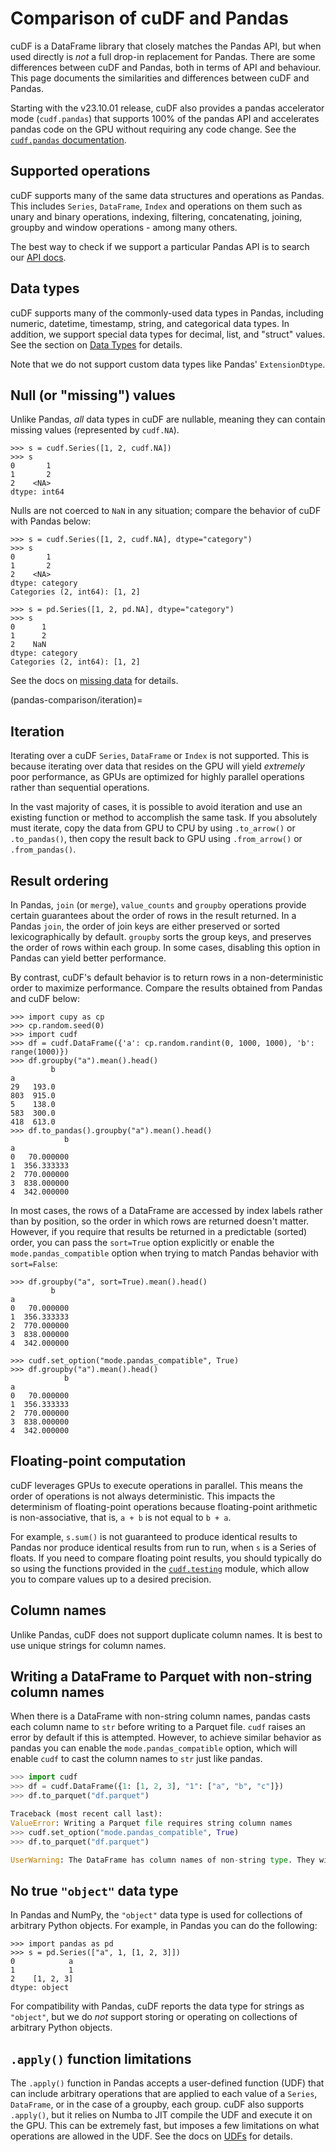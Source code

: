 # Comparison of cuDF and Pandas

cuDF is a DataFrame library that closely matches the Pandas API, but
when used directly is *not* a full drop-in replacement for Pandas.  There are some
differences between cuDF and Pandas, both in terms of API and
behaviour.  This page documents the similarities and differences
between cuDF and Pandas.

Starting with the v23.10.01 release, cuDF also provides a pandas
accelerator mode (`cudf.pandas`) that supports 100% of the pandas API
and accelerates pandas code on the GPU without requiring any code
change.  See the [`cudf.pandas` documentation](../cudf_pandas/index).

## Supported operations

cuDF supports many of the same data structures and operations as
Pandas.  This includes `Series`, `DataFrame`, `Index` and
operations on them such as unary and binary operations, indexing,
filtering, concatenating, joining, groupby and window operations -
among many others.

The best way to check if we support a particular Pandas API is to search
our [API docs](/user_guide/api_docs/index).

## Data types

cuDF supports many of the commonly-used data types in Pandas,
including numeric, datetime, timestamp, string, and categorical data
types.  In addition, we support special data types for decimal, list,
and "struct" values.  See the section on [Data Types](data-types) for
details.

Note that we do not support custom data types like Pandas'
`ExtensionDtype`.

## Null (or "missing") values

Unlike Pandas, *all* data types in cuDF are nullable,
meaning they can contain missing values (represented by `cudf.NA`).

```{code} python
>>> s = cudf.Series([1, 2, cudf.NA])
>>> s
0       1
1       2
2    <NA>
dtype: int64
```

Nulls are not coerced to `NaN` in any situation;
compare the behavior of cuDF with Pandas below:

```{code} python
>>> s = cudf.Series([1, 2, cudf.NA], dtype="category")
>>> s
0       1
1       2
2    <NA>
dtype: category
Categories (2, int64): [1, 2]

>>> s = pd.Series([1, 2, pd.NA], dtype="category")
>>> s
0      1
1      2
2    NaN
dtype: category
Categories (2, int64): [1, 2]
```

See the docs on [missing data](missing-data) for details.

(pandas-comparison/iteration)=

## Iteration

Iterating over a cuDF `Series`, `DataFrame` or `Index` is not
supported. This is because iterating over data that resides on the GPU
will yield *extremely* poor performance, as GPUs are optimized for
highly parallel operations rather than sequential operations.

In the vast majority of cases, it is possible to avoid iteration and
use an existing function or method to accomplish the same task. If you
absolutely must iterate, copy the data from GPU to CPU by using
`.to_arrow()` or `.to_pandas()`, then copy the result back to GPU
using `.from_arrow()` or `.from_pandas()`.

## Result ordering

In Pandas, `join` (or `merge`), `value_counts` and `groupby` operations provide
certain guarantees about the order of rows in the result returned.  In a Pandas
`join`, the order of join keys are either preserved or sorted lexicographically
by default.  `groupby` sorts the group keys, and preserves the order of rows
within each group. In some cases, disabling this option in Pandas can yield
better performance.

By contrast, cuDF's default behavior is to return rows in a
non-deterministic order to maximize performance.  Compare the results
obtained from Pandas and cuDF below:

```{code} python
>>> import cupy as cp
>>> cp.random.seed(0)
>>> import cudf
>>> df = cudf.DataFrame({'a': cp.random.randint(0, 1000, 1000), 'b': range(1000)})
>>> df.groupby("a").mean().head()
         b
a
29   193.0
803  915.0
5    138.0
583  300.0
418  613.0
>>> df.to_pandas().groupby("a").mean().head()
            b
a
0   70.000000
1  356.333333
2  770.000000
3  838.000000
4  342.000000
```

In most cases, the rows of a DataFrame are accessed by index labels
rather than by position, so the order in which rows are returned
doesn't matter. However, if you require that results be returned in a
predictable (sorted) order, you can pass the `sort=True` option
explicitly or enable the `mode.pandas_compatible` option when trying
to match Pandas behavior with `sort=False`:

```{code} python
>>> df.groupby("a", sort=True).mean().head()
         b
a
0   70.000000
1  356.333333
2  770.000000
3  838.000000
4  342.000000

>>> cudf.set_option("mode.pandas_compatible", True)
>>> df.groupby("a").mean().head()
            b
a
0   70.000000
1  356.333333
2  770.000000
3  838.000000
4  342.000000
```

## Floating-point computation

cuDF leverages GPUs to execute operations in parallel.  This means the
order of operations is not always deterministic.  This impacts the
determinism of floating-point operations because floating-point
arithmetic is non-associative, that is, `a + b` is not equal to `b + a`.

For example, `s.sum()` is not guaranteed to produce identical results
to Pandas nor produce identical results from run to run, when `s` is a
Series of floats.  If you need to compare floating point results, you
should typically do so using the functions provided in the
[`cudf.testing`](/user_guide/api_docs/general_utilities)
module, which allow you to compare values up to a desired precision.

## Column names

Unlike Pandas, cuDF does not support duplicate column names.
It is best to use unique strings for column names.

## Writing a DataFrame to Parquet with non-string column names

When there is a DataFrame with non-string column names, pandas casts each
column name to `str` before writing to a Parquet file. `cudf` raises an
error by default if this is attempted. However, to achieve similar behavior
as pandas you can enable the `mode.pandas_compatible` option, which will
enable `cudf` to cast the column names to `str` just like pandas.

```python
>>> import cudf
>>> df = cudf.DataFrame({1: [1, 2, 3], "1": ["a", "b", "c"]})
>>> df.to_parquet("df.parquet")

Traceback (most recent call last):
ValueError: Writing a Parquet file requires string column names
>>> cudf.set_option("mode.pandas_compatible", True)
>>> df.to_parquet("df.parquet")

UserWarning: The DataFrame has column names of non-string type. They will be converted to strings on write.
```

## No true `"object"` data type

In Pandas and NumPy, the `"object"` data type is used for
collections of arbitrary Python objects.  For example, in Pandas you
can do the following:

```{code} python
>>> import pandas as pd
>>> s = pd.Series(["a", 1, [1, 2, 3]])
0            a
1            1
2    [1, 2, 3]
dtype: object
```

For compatibility with Pandas, cuDF reports the data type for strings
as `"object"`, but we do *not* support storing or operating on
collections of arbitrary Python objects.

## `.apply()` function limitations

The `.apply()` function in Pandas accepts a user-defined function
(UDF) that can include arbitrary operations that are applied to each
value of a `Series`, `DataFrame`, or in the case of a groupby,
each group.  cuDF also supports `.apply()`, but it relies on Numba to
JIT compile the UDF and execute it on the GPU. This can be extremely
fast, but imposes a few limitations on what operations are allowed in
the UDF. See the docs on [UDFs](guide-to-udfs) for details.
